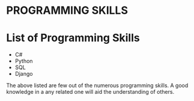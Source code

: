 # **PROGRAMMING SKILLS**
#  **List of Programming Skills**

* C#
* Python
* SQL
* Django


 The above listed are few out of the numerous programming skills. A good knowledge in a any related one will aid the understanding of others.         